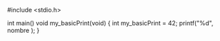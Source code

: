 #include <stdio.h>

int main()
void my_basicPrint(void)
{
    int my_basicPrint = 42;
    printf("%d", nombre );
}
